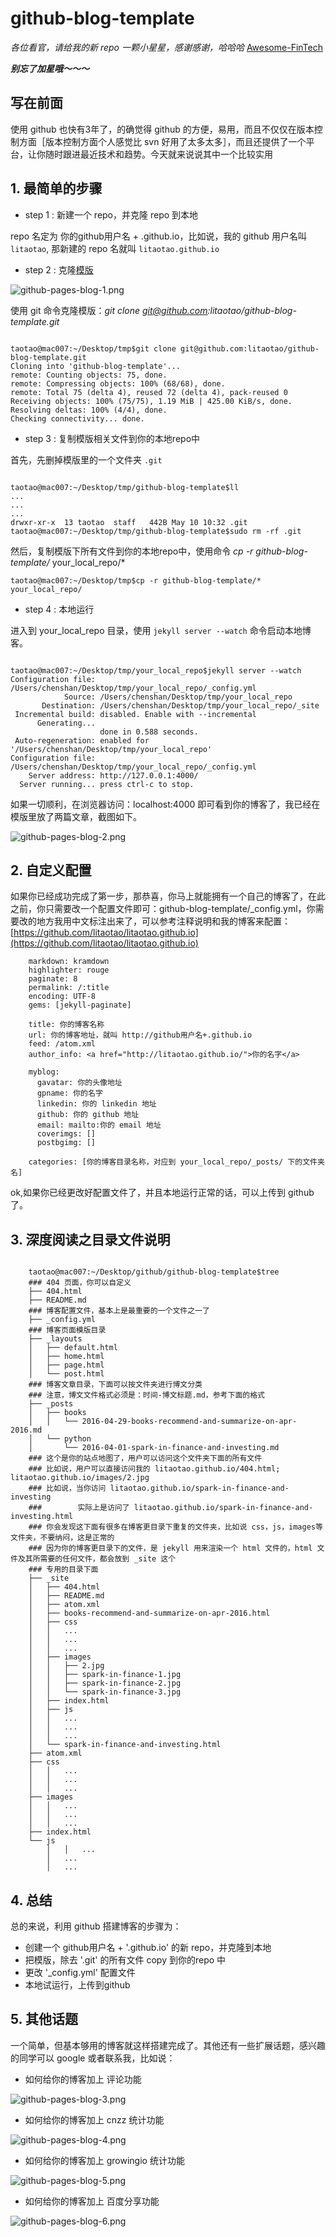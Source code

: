 # github-blog-template


*各位看官，请给我的新 repo 一颗小星星，感谢感谢，哈哈哈* [Awesome-FinTech](https://github.com/litaotao/Awesome-FinTech)


***别忘了加星哦～～～***

## 写在前面

使用 github 也快有3年了，的确觉得 github 的方便，易用，而且不仅仅在版本控制方面［版本控制方面个人感觉比 svn 好用了太多太多］，而且还提供了一个平台，让你随时跟进最近技术和趋势。今天就来说说其中一个比较实用  

## 1. 最简单的步骤

- step 1 : 新建一个 repo，并克隆 repo 到本地

>>
repo 名定为 你的github用户名 + .github.io，比如说，我的 github 用户名叫 `litaotao`, 那新建的 repo 名就叫 `litaotao.github.io`

- step 2 : 克隆[模版](https://github.com/litaotao/github-blog-template)

![github-pages-blog-1.png](http://litaotao.github.io/images/github-pages-blog-1.png)

使用 git 命令克隆模版：*git clone git@github.com:litaotao/github-blog-template.git*

```

taotao@mac007:~/Desktop/tmp$git clone git@github.com:litaotao/github-blog-template.git
Cloning into 'github-blog-template'...
remote: Counting objects: 75, done.
remote: Compressing objects: 100% (68/68), done.
remote: Total 75 (delta 4), reused 72 (delta 4), pack-reused 0
Receiving objects: 100% (75/75), 1.19 MiB | 425.00 KiB/s, done.
Resolving deltas: 100% (4/4), done.
Checking connectivity... done.

```

- step 3 : 复制模版相关文件到你的本地repo中

首先，先删掉模版里的一个文件夹 `.git`

```

taotao@mac007:~/Desktop/tmp/github-blog-template$ll
...
...
...
drwxr-xr-x  13 taotao  staff   442B May 10 10:32 .git
taotao@mac007:~/Desktop/tmp/github-blog-template$sudo rm -rf .git

```

然后，复制模版下所有文件到你的本地repo中，使用命令 *cp -r github-blog-template/* your_local_repo/* 


```
taotao@mac007:~/Desktop/tmp$cp -r github-blog-template/* your_local_repo/
```

- step 4 : 本地运行

进入到 your_local_repo 目录，使用 `jekyll server --watch` 命令启动本地博客。

```

taotao@mac007:~/Desktop/tmp/your_local_repo$jekyll server --watch
Configuration file: /Users/chenshan/Desktop/tmp/your_local_repo/_config.yml
            Source: /Users/chenshan/Desktop/tmp/your_local_repo
       Destination: /Users/chenshan/Desktop/tmp/your_local_repo/_site
 Incremental build: disabled. Enable with --incremental
      Generating...
                    done in 0.588 seconds.
 Auto-regeneration: enabled for '/Users/chenshan/Desktop/tmp/your_local_repo'
Configuration file: /Users/chenshan/Desktop/tmp/your_local_repo/_config.yml
    Server address: http://127.0.0.1:4000/
  Server running... press ctrl-c to stop.

```

如果一切顺利，在浏览器访问：localhost:4000 即可看到你的博客了，我已经在模版里放了两篇文章，截图如下。

![github-pages-blog-2.png](http://litaotao.github.io/images/github-pages-blog-2.png) 


## 2. 自定义配置

如果你已经成功完成了第一步，那恭喜，你马上就能拥有一个自己的博客了，在此之前，你只需要改一个配置文件即可：github-blog-template/_config.yml，你需要改的地方我用中文标注出来了，可以参考注释说明和我的博客来配置：[https://github.com/litaotao/litaotao.github.io](https://github.com/litaotao/litaotao.github.io)


```
    markdown: kramdown
    highlighter: rouge
    paginate: 8
    permalink: /:title
    encoding: UTF-8
    gems: [jekyll-paginate]
    
    title: 你的博客名称
    url: 你的博客地址，就叫 http://github用户名+.github.io
    feed: /atom.xml
    author_info: <a href="http://litaotao.github.io/">你的名字</a>
    
    myblog:
      gavatar: 你的头像地址
      gpname: 你的名字
      linkedin: 你的 linkedin 地址
      github: 你的 github 地址
      email: mailto:你的 email 地址
      coverimgs: []
      postbgimg: []
    
    categories: [你的博客目录名称，对应到 your_local_repo/_posts/ 下的文件夹名]
```

ok,如果你已经更改好配置文件了，并且本地运行正常的话，可以上传到 github 了。

## 3. 深度阅读之目录文件说明

```

    taotao@mac007:~/Desktop/github/github-blog-template$tree
    ### 404 页面，你可以自定义
    ├── 404.html
    ├── README.md
    ### 博客配置文件，基本上是最重要的一个文件之一了
    ├── _config.yml
    ### 博客页面模版目录
    ├── _layouts
    │   ├── default.html
    │   ├── home.html
    │   ├── page.html
    │   └── post.html
    ### 博客文章目录，下面可以按文件夹进行博文分类
    ### 注意，博文文件格式必须是：时间-博文标题.md，参考下面的格式
    ├── _posts
    │   ├── books
    │   │   └── 2016-04-29-books-recommend-and-summarize-on-apr-2016.md
    │   └── python
    │       └── 2016-04-01-spark-in-finance-and-investing.md
    ### 这个是你的站点地图了，用户可以访问这个文件夹下面的所有文件
    ### 比如说，用户可以直接访问我的 litaotao.github.io/404.html; litaotao.github.io/images/2.jpg
    ### 比如说，当你访问 litaotao.github.io/spark-in-finance-and-investing  
    ###        实际上是访问了 litaotao.github.io/spark-in-finance-and-investing.html
    ### 你会发现这下面有很多在博客更目录下重复的文件夹，比如说 css，js，images等文件夹，不要纳闷，这是正常的
    ### 因为你的博客更目录下的文件，是 jekyll 用来渲染一个 html 文件的，html 文件及其所需要的任何文件，都会放到 _site 这个
    ### 专用的目录下面
    ├── _site
    │   ├── 404.html
    │   ├── README.md
    │   ├── atom.xml
    │   ├── books-recommend-and-summarize-on-apr-2016.html
    │   ├── css
    │   │   ...
    │   │   ...
    │   │   ...
    │   ├── images
    │   │   ├── 2.jpg
    │   │   ├── spark-in-finance-1.jpg
    │   │   ├── spark-in-finance-2.jpg
    │   │   └── spark-in-finance-3.jpg
    │   ├── index.html
    │   ├── js
    │   │   ...
    │   │   ...
    │   │   ...
    │   └── spark-in-finance-and-investing.html
    ├── atom.xml
    ├── css
    │   │   ...
    │   │   ...
    │   │   ...
    ├── images
    │   │   ...
    │   │   ...
    │   │   ...
    ├── index.html
    └── js
        │   │   ...
        │   ...
        │   ...
```


## 4. 总结

总的来说，利用 github 搭建博客的步骤为：

- 创建一个 github用户名 + '.github.io' 的新 repo，并克隆到本地
- 把模版，除去 '.git' 的所有文件 copy 到你的repo 中
- 更改 '_config.yml' 配置文件
- 本地试运行，上传到github

## 5. 其他话题

一个简单，但基本够用的博客就这样搭建完成了。其他还有一些扩展话题，感兴趣的同学可以 google 或者联系我，比如说：

- 如何给你的博客加上 评论功能

![github-pages-blog-3.png](http://litaotao.github.io/images/github-pages-blog-3.png)

- 如何给你的博客加上 cnzz 统计功能

![github-pages-blog-4.png](http://litaotao.github.io/images/github-pages-blog-4.png)

- 如何给你的博客加上 growingio 统计功能

![github-pages-blog-5.png](http://litaotao.github.io/images/github-pages-blog-5.png)

- 如何给你的博客加上 百度分享功能

![github-pages-blog-6.png](http://litaotao.github.io/images/github-pages-blog-6.png)

